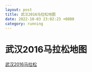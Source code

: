 ```yaml
---
layout: post
title: 武汉2016马拉松地图
date: 2022-10-03 23:02:23 +0800
category: running
---
```

# 武汉2016马拉松地图
 [武汉2016马拉松](/2022/running/2016_wuhan_marathon_map.png "2016武汉马拉松地图")